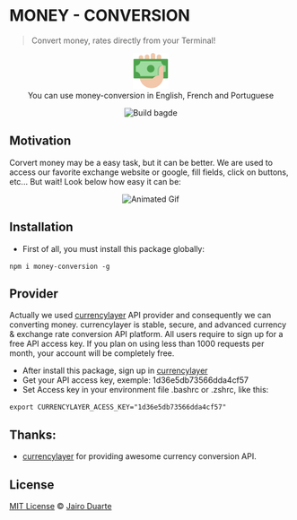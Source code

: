 # MONEY - CONVERSION
> Convert money, rates directly from your Terminal!

<p align="center">
  <img src="./logo.png" height="64" alt="Logo">
  <br>
  You can use money-conversion in English, French and Portuguese
  <p align="center">
    <img src="https://badge.fury.io/js/money-conversion.svg" alt="Build bagde">
    <!-- <img src="https://img.shields.io/amo/d/:addonId.svg" alt="Build bagde">
    <img src="https://badge.fury.io/js/money-conversion.svg" alt="Build bagde"> -->
    
  </p>
</p>

## Motivation
Corvert money may be a easy task, but it can be better. We are used to access our favorite exchange website or google, fill fields, click on buttons, etc... But wait! Look below how easy it can be:

<p align="center">
  <img src="https://media.giphy.com/media/3o6vXKXVYC1kx6pWO4/giphy.gif" alt="Animated Gif">
</p>


## Installation
- First of all, you must install this package globally:

```
npm i money-conversion -g
```

## Provider
Actually we used [currencylayer](https://currencylayer.com/) API provider and consequently we can converting money. 
currencylayer is stable, secure, and advanced currency & exchange rate conversion API platform. All users require to sign up for a free API access key. If you plan on using less than 1000 requests per month, your account will be completely free.

- After install this package, sign up in [currencylayer](https://currencylayer.com/)
- Get your API access key, exemple: 1d36e5db73566dda4cf57
- Set Access key in your environment file .bashrc or .zshrc, like this:
```
export CURRENCYLAYER_ACESS_KEY="1d36e5db73566dda4cf57"
```



## Thanks:

- [currencylayer](https://currencylayer.com/) for providing awesome currency conversion API.


## License
[MIT License](https://github.com/afonsopacifer/open-source-boilerplate/blob/master/LICENSE.md) ©  [Jairo Duarte](https://github.com/jairoduarte)
